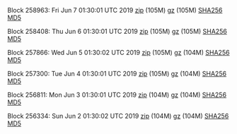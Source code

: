 Block 258963: Fri Jun  7 01:30:01 UTC 2019 [zip](https://files.01coin.io/mainnet/2019-06-07/bootstrap.dat.zip) (105M) [gz](https://files.01coin.io/mainnet/2019-06-07/bootstrap.dat.tar.gz) (105M) [SHA256](https://files.01coin.io/mainnet/2019-06-07/sha256.txt) [MD5](https://files.01coin.io/mainnet/2019-06-07/md5.txt)

Block 258408: Thu Jun  6 01:30:01 UTC 2019 [zip](https://files.01coin.io/mainnet/2019-06-06/bootstrap.dat.zip) (105M) [gz](https://files.01coin.io/mainnet/2019-06-06/bootstrap.dat.tar.gz) (105M) [SHA256](https://files.01coin.io/mainnet/2019-06-06/sha256.txt) [MD5](https://files.01coin.io/mainnet/2019-06-06/md5.txt)

Block 257866: Wed Jun  5 01:30:02 UTC 2019 [zip](https://files.01coin.io/mainnet/2019-06-05/bootstrap.dat.zip) (105M) [gz](https://files.01coin.io/mainnet/2019-06-05/bootstrap.dat.tar.gz) (104M) [SHA256](https://files.01coin.io/mainnet/2019-06-05/sha256.txt) [MD5](https://files.01coin.io/mainnet/2019-06-05/md5.txt)

Block 257300: Tue Jun  4 01:30:01 UTC 2019 [zip](https://files.01coin.io/mainnet/2019-06-04/bootstrap.dat.zip) (105M) [gz](https://files.01coin.io/mainnet/2019-06-04/bootstrap.dat.tar.gz) (104M) [SHA256](https://files.01coin.io/mainnet/2019-06-04/sha256.txt) [MD5](https://files.01coin.io/mainnet/2019-06-04/md5.txt)

Block 256811: Mon Jun  3 01:30:01 UTC 2019 [zip](https://files.01coin.io/mainnet/2019-06-03/bootstrap.dat.zip) (104M) [gz](https://files.01coin.io/mainnet/2019-06-03/bootstrap.dat.tar.gz) (104M) [SHA256](https://files.01coin.io/mainnet/2019-06-03/sha256.txt) [MD5](https://files.01coin.io/mainnet/2019-06-03/md5.txt)

Block 256334: Sun Jun  2 01:30:02 UTC 2019 [zip](https://files.01coin.io/mainnet/2019-06-02/bootstrap.dat.zip) (104M) [gz](https://files.01coin.io/mainnet/2019-06-02/bootstrap.dat.tar.gz) (104M) [SHA256](https://files.01coin.io/mainnet/2019-06-02/sha256.txt) [MD5](https://files.01coin.io/mainnet/2019-06-02/md5.txt)
